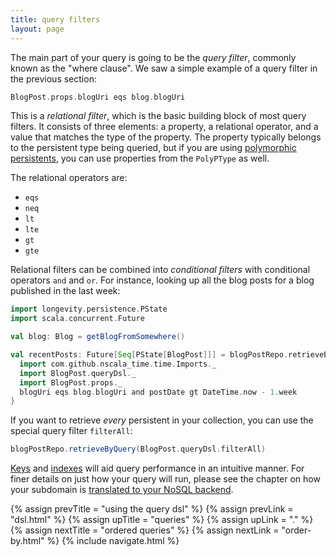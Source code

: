 ```yaml
---
title: query filters
layout: page
---
```


The main part of your query is going to be the _query filter_, commonly
known as the "where clause". We saw a simple example of a query filter
in the previous section:

```scala
BlogPost.props.blogUri eqs blog.blogUri
```

This is a _relational filter_, which is the basic building block of
most query filters. It consists of three elements: a property, a
relational operator, and a value that matches the type of the
property. The property typically belongs to the persistent type being
queried, but if you are using [polymorphic
persistents](../poly/persistents.html), you can use properties from
the `PolyPType` as well.

The relational operators are:

- `eqs`
- `neq`
- `lt`
- `lte`
- `gt`
- `gte`

Relational filters can be combined into _conditional filters_ with
conditional operators `and` and `or`. For instance, looking up all the
blog posts for a blog published in the last week:

```scala
import longevity.persistence.PState
import scala.concurrent.Future

val blog: Blog = getBlogFromSomewhere()

val recentPosts: Future[Seq[PState[BlogPost]]] = blogPostRepo.retrieveByQuery {
  import com.github.nscala_time.time.Imports._
  import BlogPost.queryDsl._
  import BlogPost.props._
  blogUri eqs blog.blogUri and postDate gt DateTime.now - 1.week
}
```

If you want to retrieve _every_ persistent in your collection, you can
use the special query filter `filterAll`:

```scala
blogPostRepo.retrieveByQuery(BlogPost.queryDsl.filterAll)
```

[Keys](../ptype/keys.html) and [indexes](../ptype/indexes.html) will
aid query performance in an intuitive manner. For finer details on
just how your query will run, please see the chapter on how your
subdomain is [translated to your NoSQL backend](../translation).

{% assign prevTitle = "using the query dsl" %}
{% assign prevLink = "dsl.html" %}
{% assign upTitle = "queries" %}
{% assign upLink = "." %}
{% assign nextTitle = "ordered queries" %}
{% assign nextLink = "order-by.html" %}
{% include navigate.html %}
